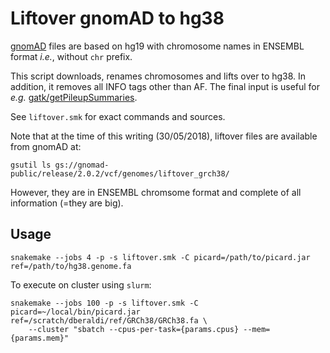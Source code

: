Liftover gnomAD to hg38
========================

[gnomAD](http://gnomad.broadinstitute.org/) files are based on hg19 with chromosome names in ENSEMBL format *i.e.*,
without `chr` prefix.

This script downloads, renames chromosomes and lifts over to hg38. In addition,
it removes all INFO tags other than AF. The final input is useful for *e.g.*
[gatk/getPileupSummaries](https://software.broadinstitute.org/gatk/documentation/tooldocs/4.0.2.0/org_broadinstitute_hellbender_tools_walkers_contamination_GetPileupSummaries.php).

See `liftover.smk` for exact commands and sources.

Note that at the time of this writing (30/05/2018), liftover files are available from gnomAD at:

```
gsutil ls gs://gnomad-public/release/2.0.2/vcf/genomes/liftover_grch38/
```

However, they are in ENSEMBL chromsome format and complete of all information (=they are big).

Usage
-----

```
snakemake --jobs 4 -p -s liftover.smk -C picard=/path/to/picard.jar ref=/path/to/hg38.genome.fa
```

To execute on cluster using `slurm`:

```
snakemake --jobs 100 -p -s liftover.smk -C picard=~/local/bin/picard.jar ref=/scratch/dberaldi/ref/GRCh38/GRCh38.fa \
    --cluster "sbatch --cpus-per-task={params.cpus} --mem={params.mem}"
```
